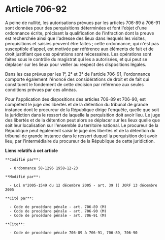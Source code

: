 # Article 706-92

A peine de nullité, les autorisations prévues par les articles 706-89 à 706-91 sont données pour des perquisitions
déterminées et font l'objet d'une ordonnance écrite, précisant la qualification de l'infraction dont la preuve est recherchée
ainsi que l'adresse des lieux dans lesquels les visites, perquisitions et saisies peuvent être faites ; cette ordonnance, qui
n'est pas susceptible d'appel, est motivée par référence aux éléments de fait et de droit justifiant que ces opérations sont
nécessaires. Les opérations sont faites sous le contrôle du magistrat qui les a autorisées, et qui peut se déplacer sur les
lieux pour veiller au respect des dispositions légales.

Dans les cas prévus par les 1°, 2° et 3° de l'article 706-91, l'ordonnance comporte également l'énoncé des considérations de
droit et de fait qui constituent le fondement de cette décision par référence aux seules conditions prévues par ces alinéas.

Pour l'application des dispositions des articles 706-89 et 706-90, est compétent le juge des libertés et de la détention du
tribunal de grande instance dont le procureur de la République dirige l'enquête, quelle que soit la juridiction dans le
ressort de laquelle la perquisition doit avoir lieu. Le juge des libertés et de la détention peut alors se déplacer sur les
lieux quelle que soit leur localisation sur l'ensemble du territoire national. Le procureur de la République peut également
saisir le juge des libertés et de la détention du tribunal de grande instance dans le ressort duquel la perquisition doit
avoir lieu, par l'intermédiaire du procureur de la République de cette juridiction.

**Liens relatifs à cet article**

	**Codifié par**:

	  - Ordonnance 58-1296 1958-12-23

	**Modifié par**:

	  - Loi n°2005-1549 du 12 décembre 2005 - art. 39 () JORF 13 décembre 2005

	**Cité par**:

	  - Code de procédure pénale - art. 706-89 (M)
	  - Code de procédure pénale - art. 706-90 (M)
	  - Code de procédure pénale - art. 706-91 (M)

	**Cite**:

	  - Code de procédure pénale 706-89 à 706-91, 706-89, 706-90
